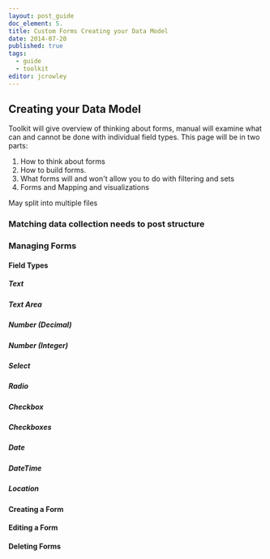 ```yaml
---
layout: post_guide
doc_element: 5.
title: Custom Forms Creating your Data Model
date: 2014-07-20
published: true
tags:
  - guide
  - toolkit
editor: jcrowley
---
```


## Creating your Data Model
Toolkit will give overview of thinking about forms, manual will examine what can and cannot be done with individual field types. 
This page will be in two parts:

1. How to think about forms
2. How to build forms.
3. What forms will and won't allow you to do with filtering and sets
4. Forms and Mapping and visualizations

May split into multiple files

### Matching data collection needs to post structure

### Managing Forms

#### Field Types

##### Text

##### Text Area

##### Number (Decimal)

##### Number (Integer)

##### Select

##### Radio

##### Checkbox

##### Checkboxes

##### Date

##### DateTime

##### Location

#### Creating a Form

#### Editing a Form

#### Deleting Forms



